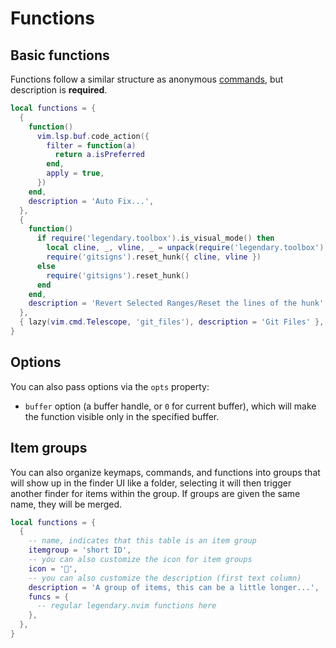 # Functions

## Basic functions

Functions follow a similar structure as anonymous [commands](./COMMANDS.md), but description is **required**.

```lua
local functions = {
  {
    function()
      vim.lsp.buf.code_action({
        filter = function(a)
          return a.isPreferred
        end,
        apply = true,
      })
    end,
    description = 'Auto Fix...',
  },
  {
    function()
      if require('legendary.toolbox').is_visual_mode() then
        local cline, _, vline, _ = unpack(require('legendary.toolbox').get_marks())
        require('gitsigns').reset_hunk({ cline, vline })
      else
        require('gitsigns').reset_hunk()
      end
    end,
    description = 'Revert Selected Ranges/Reset the lines of the hunk',
  },
  { lazy(vim.cmd.Telescope, 'git_files'), description = 'Git Files' },
}
```

## Options

You can also pass options via the `opts` property:

- `buffer` option (a buffer handle, or `0` for current buffer), which will
  make the function visible only in the specified buffer.

## Item groups

You can also organize keymaps, commands, and functions into groups that will show up
in the finder UI like a folder, selecting it will then trigger another finder for items
within the group. If groups are given the same name, they will be merged.

```lua
local functions = {
  {
    -- name, indicates that this table is an item group
    itemgroup = 'short ID',
    -- you can also customize the icon for item groups
    icon = '',
    -- you can also customize the description (first text column)
    description = 'A group of items, this can be a little longer...',
    funcs = {
      -- regular legendary.nvim functions here
    },
  },
}
```
